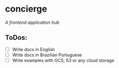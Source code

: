 # concierge

_A frontend application hub_

## ToDos:

- [ ] Write docs in English
- [ ] Write docs in Brazilian Portuguese
- [ ] Write examples with GCS, S3 or any cloud storage
